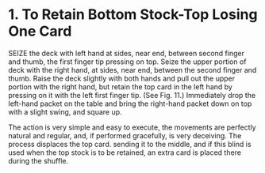 # 1. To Retain Bottom Stock-Top Losing One Card

SEIZE the deck with left hand at sides, near end, between second finger and thumb, the first finger tip pressing on top. Seize the upper portion of deck with the right hand, at sides, near end, between the second finger and thumb. Raise the deck slightly with both hands and pull out the upper portion with the right hand, but retain the top card in the left hand by pressing on it with the left first finger tip. (See Fig. 11.) Immediately drop the left-hand packet on the table and bring the right-hand packet down on top with a slight swing, and square up.

The action is very simple and easy to execute, the movements are perfectly natural and regular, and, if performed gracefully, is very deceiving. The process displaces the top card. sending it to the middle, and if this blind is used when the top stock is to be retained, an extra card is placed there during the shuffle.
